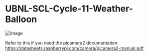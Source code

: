 # UBNL-SCL-Cycle-11-Weather-Balloon
![image](https://github.com/Ethan43443/UBNL-SCL-Cycle-11-Weather-Balloon/assets/125399829/b5130497-6e6b-4b7a-a0c0-1575be7a246e)

Refer to this if you need the picamera2 documentation: https://datasheets.raspberrypi.com/camera/picamera2-manual.pdf
